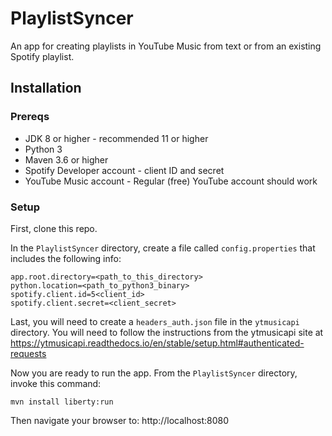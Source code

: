 # PlaylistSyncer
An app for creating playlists in YouTube Music from text or from an existing Spotify playlist.

## Installation

### Prereqs

- JDK 8 or higher - recommended 11 or higher
- Python 3
- Maven 3.6 or higher
- Spotify Developer account - client ID and secret
- YouTube Music account - Regular (free) YouTube account should work

### Setup

First, clone this repo.

In the `PlaylistSyncer` directory, create a file called `config.properties` that includes the following info:
```
app.root.directory=<path_to_this_directory>
python.location=<path_to_python3_binary>
spotify.client.id=5<client_id>
spotify.client.secret=<client_secret>
```

Last, you will need to create a `headers_auth.json` file in the `ytmusicapi` directory. You will need to follow the instructions from the ytmusicapi site at https://ytmusicapi.readthedocs.io/en/stable/setup.html#authenticated-requests

Now you are ready to run the app.  From the `PlaylistSyncer` directory, invoke this command:
```
mvn install liberty:run
```

Then navigate your browser to: http://localhost:8080